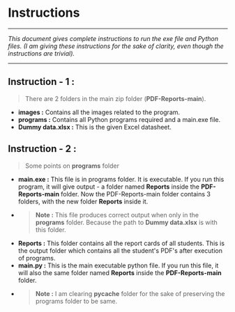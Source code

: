 # Instructions
***
*This document gives complete instructions to run the exe file and Python files.*
*(I am giving these instructions for the sake of clarity, even though the instructions are trivial).*
***
## Instruction - 1 :
> There are 2 folders in the main zip folder (**PDF-Reports-main**).
* **images :** Contains all the images related to the program.
* **programs :** Contains all Python programs required and a main.exe file.
* **Dummy data.xlsx :** This is the given Excel datasheet.

## Instruction - 2 :
> Some points on **programs** folder
* **main.exe :** This file is in programs folder. It is executable. If you run this program, it will give output - a folder named **Reports** inside the **PDF-Reports-main** folder. Now the PDF-Reports-main folder contains 3 folders, with the new folder **Reports** inside it.
* >**Note :** This file produces correct output when only in the **programs** folder. Because the path to **Dummy data.xlsx** is with this  folder.
* **Reports :** This folder contains all the report cards of all students. This is the output folder which contains all the student's PDF's after execution of programs.
* **main.py :** This is the main executable python file. If you run this file, it will also the same folder named **Reports** inside the **PDF-Reports-main** folder.
* >**Note :** I am clearing __pycache__ folder for the sake of preserving the programs folder to be same.
